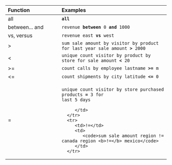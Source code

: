 <table>
   <colgroup>
      <col style="width:25%" />
      <col style="width:50%" />
   </colgroup>
   <thead class="thead" style="text-align:left;">
      <tr>
         <th class="entry cellrowborder">Function</th>
         <th class="entry cellrowborder">Examples</th>
      </tr>
   </thead>
   <tbody class="tbody">
      <tr>
         <td>all</td>
         <td><code><b>all</b></code> </td>
      </tr>
      <tr>
         <td>between... and</td>
         <td>
            <code>revenue <b>between</b> 0 <b>and</b> 1000</code>
         </td>
      </tr>
      <tr>
         <td>vs, versus</td>
         <td>
            <code>revenue east <b>vs</b> west</code>
         </td>
      </tr>
      <tr>
         <td>&gt;</td>
         <td>
            <code>sum sale amount by visitor by product for last year sale amount <b>&gt;</b> 2000</code>
         </td>
      </tr>
      <tr>
         <td>&lt;</td>
         <td>
            <code>unique count visitor by product by store for sale amount <b>&lt;</b> 20</code>
         </td>
      </tr>
      <tr>
         <td>&gt;=</td>
         <td>
            <code>count calls by employee lastname <b>&gt;=</b> m</code>
         </td>
      </tr>
      <tr>
         <td>&lt;=</td>
         <td>
            <code>count shipments by city latitude <b>&lt;=</b> 0</code>
         </td>
      </tr>
      <tr>
         <td>=</td>
         <td>

<code>unique count visitor by store purchased products <b>=</b> 3 for last 5
days</code>

         </td>
      </tr>
      <tr>
         <td>!=</td>
         <td>
            <code>sum sale amount region != canada region <b>!=</b> mexico</code>
         </td>
      </tr>
   </tbody>
</table>
